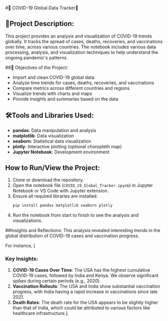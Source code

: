 #📝 COVID-19 Global Data Tracker🦠

## 📌Project Description:
This project provides an analysis and visualization of COVID-19 trends globally. It tracks the spread of cases, deaths, recoveries, and vaccinations over time, across various countries. The notebook includes various data processing, analysis, and visualization techniques to help understand the ongoing pandemic's patterns.

##🚩 Objectives of the Project:
- Import and clean COVID-19 global data
- Analyze time trends for cases, deaths, recoveries, and vaccinations
- Compare metrics across different countries and regions
- Visualize trends with charts and maps
- Provide insights and summaries based on the data

## 🛠Tools and Libraries Used:
- **pandas**: Data manipulation and analysis
- **matplotlib**: Data visualization
- **seaborn**: Statistical data visualization
- **plotly**: Interactive plotting (optional choropleth map)
- **Jupyter Notebook**: Development environment

## How to Run/View the Project:
1. Clone or download the repository.
2. Open the notebook file (`COVID_19_Global_Tracker.ipynb`) in Jupyter Notebook or VS Code with Jupyter extension.
3. Ensure all required libraries are installed:
   ```bash
   pip install pandas matplotlib seaborn plotly
4. Run the notebook from start to finish to see the analysis and visualizations.

##Insights and Reflections:
 This analysis revealed interesting trends in the global distribution of COVID-19 cases and vaccination progress.

For instance, [
### Key Insights:
1. **COVID-19 Cases Over Time**: The USA has the highest cumulative COVID-19 cases, followed by India and Kenya. We observe significant spikes during certain periods (e.g., 2020).
2. **Vaccination Rollouts**: The USA and India show substantial vaccination progress, with India having a rapid increase in vaccinations since late 2021.
3. **Death Rates**: The death rate for the USA appears to be slightly higher than that of India, which could be attributed to various factors like healthcare infrastructure.].
